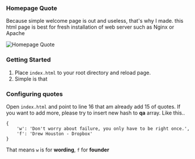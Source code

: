 ### Homepage Quote
Because simple welcome page is out and useless, that's why I made. this html page is best for fresh installation of web server such as Nginx or Apache

![Homepage Quote](http://i.imgur.com/3c2PpCP.jpg)

### Getting Started

1. Place ```index.html``` to your root directory and reload page.
2. Simple is that

### Configuring quotes

Open ```index.html``` and point to line 16 that am already add 15 of quotes. If you want to add more, please try to insert new hash to **qa** array. Like this..

```
{
	'w': 'Don't worry about failure, you only have to be right once.',
	'f': 'Drew Houston - Dropbox'
}
```

That means ```w``` is for **wording**, ```f``` for **founder**
